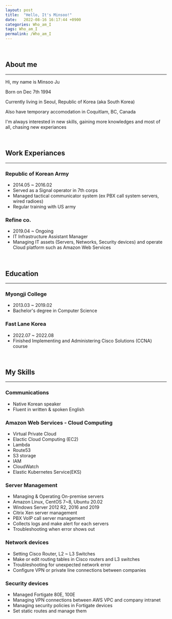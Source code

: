 ```yaml
---
layout: post
title:  "Hello, It's Minsoo!"
date:   2022-08-16 16:17:44 +0900
categories: Who_am_I
tags: Who_am_I
permalink: /Who_am_I
---
```

<Br>

## **About me**
--- 
Hi, my name is Minsoo Ju

Born on Dec 7th 1994

Currently living in Seoul, Republic of Korea (aka South Korea)

Also have temporary accomodation in Coquitlam, BC, Canada

I'm always interested in new skills, gaining more knowledges and most of all, chasing new experiances

<br>

## **Work Experiances**

---

### **Republic of Korean Army**

- 2014.05 ~ 2016.02
- Served as a Signal operator in 7th corps
- Managed tactical communicator system (ex PBX call system servers, wired radioes)
- Regular training with US army 

### **Refine co.**

- 2019.04 ~ Ongoing
- IT Infrastructure Assistant Manager
- Managing IT assets (Servers, Networks, Security devices) and operate
 Cloud platform such as Amazon Web Services

<br>

## **Education**

---
### **Myongji College** 
- 2013.03 ~ 2019.02
- Bachelor's degree in Computer Science


### **Fast Lane Korea**
- 2022.07 ~ 2022.08
- Finished Implementing and Administering Cisco Solutions (CCNA) course 
<br>

## **My Skills**
---

### **Communications** ###

- Native Korean speaker
- Fluent in written & spoken English 

### **Amazon Web Services - Cloud Computing**

- Virtual Private Cloud
- Elactic Cloud Computing (EC2)
- Lambda
- Route53
- S3 storage
- IAM
- CloudWatch
- Elastic Kubernetes Service(EKS)

### **Server Management**

- Managing & Operating On-premise servers
- Amazon Linux, CentOS 7~8, Ubuntu 20.02
- Windows Server 2012 R2, 2016 and 2019
- Citrix Xen server management
- PBX VoIP call server management
- Collects logs and make alert for each servers
- Troubleshooting when error shows out

### **Network devices**

- Setting Cisco Router, L2 ~ L3 Switches
- Make or edit routing tables in Cisco routers and L3 switches
- Troubleshooting for unexpected network error 
- Configure VPN or private line connections between companies

### **Security devices**

- Managed Fortigate 80E, 100E
- Managing VPN connections between AWS VPC and company intranet
- Managing security policies in Fortigate devices
- Set static routes and manage them

